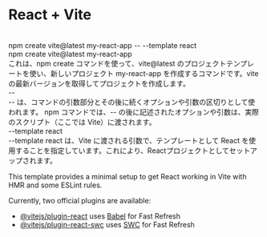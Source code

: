 # React + Vite
<br>
npm create vite@latest my-react-app -- --template react
<br>
npm create vite@latest my-react-app
<br>
これは、npm create コマンドを使って、vite@latest のプロジェクトテンプレートを使い、新しいプロジェクト my-react-app を作成するコマンドです。vite の最新バージョンを取得してプロジェクトを作成します。
<br>
--
<br>
-- は、コマンドの引数部分とその後に続くオプションや引数の区切りとして使われます。
npm コマンドでは、-- の後に記述されたオプションや引数は、実際のスクリプト（ここでは Vite）に渡されます。
<br>
--template react
<br>
--template react は、Vite に渡される引数で、テンプレートとして React を使用することを指定しています。これにより、Reactプロジェクトとしてセットアップされます。
<br>

This template provides a minimal setup to get React working in Vite with HMR and some ESLint rules.

Currently, two official plugins are available:

- [@vitejs/plugin-react](https://github.com/vitejs/vite-plugin-react/blob/main/packages/plugin-react/README.md) uses [Babel](https://babeljs.io/) for Fast Refresh
- [@vitejs/plugin-react-swc](https://github.com/vitejs/vite-plugin-react-swc) uses [SWC](https://swc.rs/) for Fast Refresh
